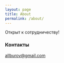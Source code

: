 ```yaml
---
layout: page
title: About
permalink: /about/
---
```


Открыт к сотрудничеству!

### Контакты

[allburov@gmail.com](mailto:allburov@gmail.com)
